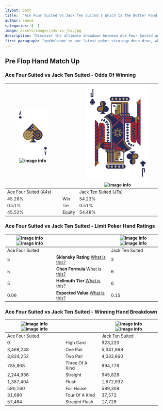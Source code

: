 ```yaml
---
layout: post
title:  "Ace Four Suited Vs Jack Ten Suited | Which Is The Better Hand In Poker? A Complete Guide"
author: reece
categories: [  ]
image: assets/images/a4s-vs-jts.jpg
description: "Discover the ultimate showdown between Ace Four Suited and Jack Ten Suited in poker! Uncover the odds, strategies, and scenarios where one hand triumphs over the other. Get ready to up your poker game with this thrilling analysis."
first_paragraph: "<p>Welcome to our latest poker strategy deep dive, where we're pitting two distinct hands against each other in a high-stakes showdown: Ace Four Suited vs Jack Ten Suited.</p><p>In the dynamic world of poker, every decision counts, and knowing which hand holds the upper hand is key to your success at the table.</p><p>In this article, we'll dissect these two hands, explore the scenarios where one dominates the other, and equip you with the knowledge to make strategic choices that can tip the odds in your favor.</p><p>Get ready to unravel the intriguing dynamics of these poker hands and elevate your game to new heights.</p>"
---
```




[comment]: # (sp0)

## Pre Flop Hand Match Up

<div class="table hand-ratings" markdown="1"> 



### Ace Four Suited vs Jack Ten Suited - Odds Of Winning


    
| ![image info](assets/images/hand1/A.png) ![image info](assets/images/hand1/4s.png) |  | ![image info](assets/images/hand2/J.png) ![image info](assets/images/hand2/Ts.png) |
| -------- | -------- | -------- |
| Ace Four Suited (A4s) |  | Jack Ten Suited (JTs) |
| 45.26% | Win | 54.23% |
| 0.51% | Tie | 0.51% |
| 45.52% | Equity | 54.48% |




[comment]: # (sp1)



### Ace Four Suited vs Jack Ten Suited - Limit Poker Hand Ratings


    
| ![image info](https://www.riverpairs.com/assets/images/hand1/A.png) ![image info](https://www.riverpairs.com/assets/images/hand1/4s.png) |  | ![image info](https://www.riverpairs.com/assets/images/hand2/J.png) ![image info](https://www.riverpairs.com/assets/images/hand2/Ts.png) |
| -------- | -------- | -------- |
| Ace Four Suited |  | Jack Ten Suited |
| 5 | **Sklansky Rating** [What is this?](/sklansky-rating-explained) | 3 |
| 5 | **Chen Formula** [What is this?](/chen-formula-explained) | 6 |
| 5 | **Hellmuth Tier** [What is this?](/Hellmuth-tier-explained) | 6 |
| 0.06 | **Expected Value** [What is this?](/expected-value-explained) | 0.15 |




[comment]: # (sp2)



### Ace Four Suited vs Jack Ten Suited - Winning Hand Breakdown


    
| ![image info](https://www.riverpairs.com/assets/images/hand1/A.png) ![image info](https://www.riverpairs.com/assets/images/hand1/4s.png) |  | ![image info](https://www.riverpairs.com/assets/images/hand2/J.png) ![image info](https://www.riverpairs.com/assets/images/hand2/Ts.png) |
| -------- | -------- | -------- |
| Ace Four Suited |  | Jack Ten Suited |
| 0 | High Card | 923,220 |
| 3,469,248 | One Pair | 5,341,968 |
| 3,834,252 | Two Pair | 4,333,860 |
| 785,808 | Three Of A Kind | 994,776 |
| 2,244,936 | Straight | 945,828 |
| 1,387,404 | Flush | 1,672,932 |
| 590,160 | Full House | 589,308 |
| 31,680 | Four Of A Kind | 37,572 |
| 57,464 | Straight Flush | 17,728 |




[comment]: # (sp3)



</div>

[comment]: # (sp4)



[comment]: # (sp5)

